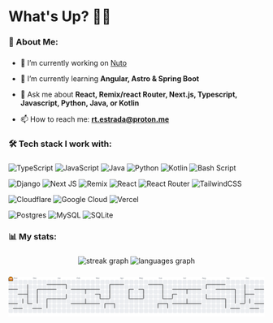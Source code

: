 <h1>What's Up? 👋🏻</h1>

###

<h3>💫 About Me:</h3>

###

- 🔭 I’m currently working on [Nuto](https://github.com/andesvel/nuto)

- 🌱 I’m currently learning **Angular, Astro & Spring Boot**

- 💬 Ask me about **React, Remix/react Router, Next.js, Typescript, Javascript, Python, Java, or Kotlin**

- 📫 How to reach me: **rt.estrada@proton.me**
  
###

<h3>🛠️ Tech stack I work with:</h3>

###

![TypeScript](https://img.shields.io/badge/typescript-%23007ACC.svg?style=flat-square&logo=typescript&logoColor=white) 
![JavaScript](https://img.shields.io/badge/javascript-%23323330.svg?style=flat-square&logo=javascript&logoColor=%23F7DF1E) 
![Java](https://img.shields.io/badge/java-%23ED8B00.svg?style=flat-square&logo=openjdk&logoColor=white) 
![Python](https://img.shields.io/badge/python-3670A0?style=flat-square&logo=python&logoColor=ffdd54) 
![Kotlin](https://img.shields.io/badge/kotlin-%237F52FF.svg?style=flat-square&logo=kotlin&logoColor=white) 
![Bash Script](https://img.shields.io/badge/bash_script-%23121011.svg?style=flat-square&logo=gnu-bash&logoColor=white) 

![Django](https://img.shields.io/badge/django-%23092E20.svg?style=flat-square&logo=django&logoColor=white) 
![Next JS](https://img.shields.io/badge/Next-black?style=flat-square&logo=next.js&logoColor=white) 
![Remix](https://img.shields.io/badge/remix-%23000.svg?style=flat-square&logo=remix&logoColor=white) 
![React](https://img.shields.io/badge/react-%2320232a.svg?style=flat-square&logo=react&logoColor=%2361DAFB) 
![React Router](https://img.shields.io/badge/React_Router-CA4245?style=flat-square&logo=react-router&logoColor=white) 
![TailwindCSS](https://img.shields.io/badge/tailwindcss-%2338B2AC.svg?style=flat-square&logo=tailwind-css&logoColor=white) 

![Cloudflare](https://img.shields.io/badge/Cloudflare-F38020?style=flat-square&logo=Cloudflare&logoColor=white) 
![Google Cloud](https://img.shields.io/badge/GoogleCloud-%234285F4.svg?style=flat-square&logo=google-cloud&logoColor=white) 
![Vercel](https://img.shields.io/badge/vercel-%23000000.svg?style=flat-square&logo=vercel&logoColor=white) 

![Postgres](https://img.shields.io/badge/postgres-%23316192.svg?style=flat-square&logo=postgresql&logoColor=white) 
![MySQL](https://img.shields.io/badge/mysql-4479A1.svg?style=flat-square&logo=mysql&logoColor=white) 
![SQLite](https://img.shields.io/badge/sqlite-%2307405e.svg?style=flat-square&logo=sqlite&logoColor=white) 

###

<h3>📊 My stats:</h3>

###

<div align="center">
  <img src="https://streak-stats.demolab.com?user=andesvel&locale=en&mode=daily&theme=dracula&hide_border=false&border_radius=5&order=3" height="150" alt="streak graph"  />
  <img src="https://github-readme-stats.vercel.app/api/top-langs?username=andesvel&locale=en&hide_title=false&layout=compact&card_width=320&langs_count=5&theme=dracula&hide_border=false&order=2" height="150" alt="languages graph"  />
</div>

###

<picture>
  <source media="(prefers-color-scheme: dark)" srcset="https://raw.githubusercontent.com/andesvel/andesvel/output/pacman-contribution-graph-dark.svg">
  <source media="(prefers-color-scheme: light)" srcset="https://raw.githubusercontent.com/andesvel/andesvel/output/pacman-contribution-graph.svg">
  <img alt="pacman contribution graph" src="https://raw.githubusercontent.com/andesvel/andesvel/output/pacman-contribution-graph.svg">
</picture>

###
